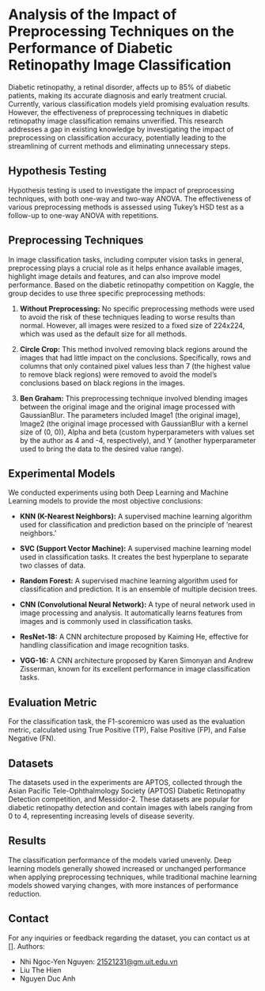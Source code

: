 
# Analysis of the Impact of Preprocessing Techniques on the Performance of Diabetic Retinopathy Image Classification

Diabetic retinopathy, a retinal disorder, affects up to 85% of diabetic patients, making its accurate diagnosis and early treatment crucial. Currently, various classification models yield promising evaluation results. However, the effectiveness of preprocessing techniques in diabetic retinopathy image classification remains unverified. This research addresses a gap in existing knowledge by investigating the impact of preprocessing on classification accuracy, potentially leading to the streamlining of current methods and eliminating unnecessary steps.

## Hypothesis Testing

Hypothesis testing is used to investigate the impact of preprocessing techniques, with both one-way and two-way ANOVA. The effectiveness of various preprocessing methods is assessed using Tukey’s HSD test as a follow-up to one-way ANOVA with repetitions.


## Preprocessing Techniques

In image classification tasks, including computer vision tasks in general, preprocessing plays a crucial role as it helps enhance available images, highlight image details and features, and can also improve model performance. Based on the diabetic retinopathy competition on Kaggle, the group decides to use three specific preprocessing methods:

1. **Without Preprocessing:** No specific preprocessing methods were used to avoid the risk of these techniques leading to worse results than normal. However, all images were resized to a fixed size of 224x224, which was used as the default size for all methods.

2. **Circle Crop:** This method involved removing black regions around the images that had little impact on the conclusions. Specifically, rows and columns that only contained pixel values less than 7 (the highest value to remove black regions) were removed to avoid the model’s conclusions based on black regions in the images.

3. **Ben Graham:** This preprocessing technique involved blending images between the original image and the original image processed with GaussianBlur. The parameters included Image1 (the original image), Image2 (the original image processed with GaussianBlur with a kernel size of (0, 0)), Alpha and beta (custom hyperparameters with values set by the author as 4 and -4, respectively), and Y (another hyperparameter used to bring the data to the desired value range).

## Experimental Models

We conducted experiments using both Deep Learning and Machine Learning models to provide the most objective conclusions:

- **KNN (K-Nearest Neighbors):** A supervised machine learning algorithm used for classification and prediction based on the principle of ’nearest neighbors.’

- **SVC (Support Vector Machine):** A supervised machine learning model used in classification tasks. It creates the best hyperplane to separate two classes of data.

- **Random Forest:** A supervised machine learning algorithm used for classification and prediction. It is an ensemble of multiple decision trees.

- **CNN (Convolutional Neural Network):** A type of neural network used in image processing and analysis. It automatically learns features from images and is commonly used in classification tasks.

- **ResNet-18:** A CNN architecture proposed by Kaiming He, effective for handling classification and image recognition tasks.

- **VGG-16:** A CNN architecture proposed by Karen Simonyan and Andrew Zisserman, known for its excellent performance in image classification tasks.

## Evaluation Metric

For the classification task, the F1-scoremicro was used as the evaluation metric, calculated using True Positive (TP), False Positive (FP), and False Negative (FN).

## Datasets

The datasets used in the experiments are APTOS, collected through the Asian Pacific Tele-Ophthalmology Society (APTOS) Diabetic Retinopathy Detection competition, and Messidor-2. These datasets are popular for diabetic retinopathy detection and contain images with labels ranging from 0 to 4, representing increasing levels of disease severity.

## Results

The classification performance of the models varied unevenly. Deep learning models generally showed increased or unchanged performance when applying preprocessing techniques, while traditional machine learning models showed varying changes, with more instances of performance reduction.

## Contact

For any inquiries or feedback regarding the dataset, you can contact us at [].
Authors:
- Nhi Ngoc-Yen Nguyen: [21521231@gm.uit.edu.vn](mailto:21521231@gm.uit.edu.vn)
- Liu The Hien
- Nguyen Duc Anh


